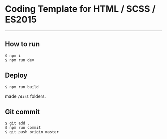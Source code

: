 # Coding Template for HTML / SCSS / ES2015

---

## How to run 

```
$ npm i
$ npm run dev
```

## Deploy

```
$ npm run build
```

made `/dist` folders.

## Git commit

```
$ git add .
$ npm run commit
$ git push origin master
````
